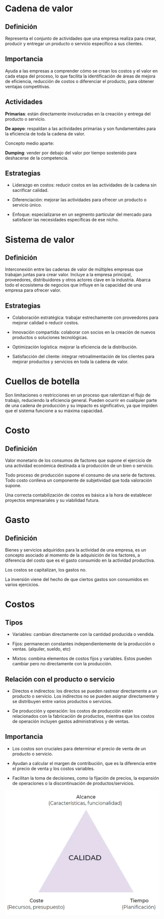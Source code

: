 # Cadena de valor

## Definición

Representa el conjunto de actividades que una empresa realiza para crear, producir y entregar un producto o servicio específico a sus clientes.

## Importancia

Ayuda a las empresas a comprender cómo se crean los costos y el valor en cada etapa del proceso, lo que facilita la identificación de áreas de mejora de eficiencia, reducción de costos o diferenciar el producto, para obtener ventajas competitivas.

## Actividades

**Primarias**: están directamente involucradas en la creación y entrega del producto o servicio.

**De apoyo**: respaldan a las actividades primarias y son fundamentales para la eficiencia de toda la cadena de valor.

Concepto medio aparte:

**Dumping**: vender por debajo del valor por tiempo sostenido para deshacerse de la competencia.

## Estrategias

- Liderazgo en costos: reducir costos en las actividades de la cadena sin sacrificar calidad.

- Diferenciación: mejorar las actividades para ofrecer un producto o servicio único.

- Enfoque: especializarse en un segmento particular del mercado para satisfacer las necesidades específicas de ese nicho.

# Sistema de valor

## Definición

Interconexión entre las cadenas de valor de múltiples empresas que trabajan juntas para crear valor. Incluye a la empresa principal, proveedores, distribuidores y otros actores clave en la industria.
Abarca todo el ecosistema de negocios que influye en la capacidad de una empresa para ofrecer valor.

## Estrategias

- Colaboración estratégica: trabajar estrechamente con proveedores para mejorar calidad o reducir costos.

- Innovación compartida: colaborar con socios en la creación de nuevos productos o soluciones tecnológicas.

- Optimización logística: mejorar la eficiencia de la distribución.

- Satisfacción del cliente: integrar retroalimentación de los clientes para mejorar productos y servicios en toda la cadena de valor.

# Cuellos de botella

Son limitaciones o restricciones en un proceso que ralentizan el flujo de trabajo, reduciendo la eficiencia general. Pueden ocurrir en cualquier parte de una cadena de producción y su impacto es significativo, ya que impiden que el sistema funcione a su máxima capacidad.

# Costo

## Definición

Valor monetario de los consumos de factores que supone el ejercicio de una actividad económica destinada a la producción de un bien o servicio.

Todo proceso de producción supone el consumo de una serie de factores. Todo costo conlleva un componente de subjetividad que toda valoración supone. 

Una correcta contabilización de costos es básica a la hora de establecer proyectos empresariales y su viabilidad futura.

# Gasto

## Definición

Bienes y servicios adquiridos para la actividad de una empresa, es un concepto asociado al momento de la adquisición de los factores, a diferencia del costo que es el gasto consumido en la actividad productiva.

Los costos se capitalizan, los gastos no.

La inversión viene del hecho de que ciertos gastos son consumidos en varios ejercicios.

# Costos

## Tipos

- Variables: cambian directamente con la cantidad producida o vendida.

- Fijos: permanecen constantes independientemente de la producción o ventas. (alquiler, sueldo, etc)

- Mixtos: combina elementos de costos fijos y variables. Estos pueden cambiar pero no directamente con la producción.

## Relación con el producto o servicio

- Directos e indirectos: los directos se pueden rastrear directamente a un producto o servicio. Los indirectos no se pueden asignar directamente y se distribuyen entre varios productos o servicios.

- De producción y operación: los costos de producción están relacionados con la fabricación de productos, mientras que los costos de operación incluyen gastos administrativos y de ventas.

## Importancia

- Los costos son cruciales para determinar el precio de venta de un producto o servicio.

- Ayudan a calcular el margen de contribución, que es la diferencia entre el precio de venta y los costos variables.

- Facilitan la toma de decisiones, como la fijación de precios, la expansión de operaciones o la discontinuación de productos/servicios.

![Triangulo de hierro](imagenes/triangulo-de-hierro.png)

